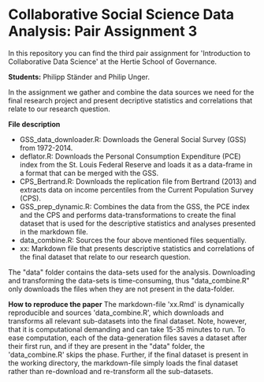 # Collaborative Social Science Data Analysis: Pair Assignment 3
In this repository you can find the third pair assignment for 'Introduction to Collaborative Data Science' at the Hertie School of Governance.

**Students:** Philipp Ständer and Philip Unger. 

In the assignment we gather and combine the data sources we need for the final research project and present decriptive statistics and correlations that relate to our research question. 

**File description**
- GSS_data_downloader.R: Downloads the General Social Survey (GSS) from 1972-2014.
- deflator.R: Downloads the Personal Consumption Expenditure (PCE) index from the St. Louis Federal Reserve and loads it as a data-frame in a format that can be merged with the GSS.
- CPS_Bertrand.R: Downloads the replication file from Bertrand (2013) and extracts data on income percentiles from the Current Population Survey (CPS). 
- GSS_prep_dynamic.R: Combines the data from the GSS, the PCE index and the CPS and performs data-transformations to create the final dataset that is used for the descriptive statistics and analyses presented in the markdown file. 
- data_combine.R: Sources the four above mentioned files sequentially. 
- xx: Markdown file that presents descriptive statistics and correlations of the final dataset that relate to our research question. 

The "data" folder contains the data-sets used for the analysis. Downloading and transforming the data-sets is time-consuming, thus "data_combine.R" only downloads the files when they are not present in the data-folder. 

**How to reproduce the paper**
The markdown-file 'xx.Rmd' is dynamically reproducible and sources 'data_combine.R', which downloads and transforms all relevant sub-datasets into the final dataset. Note, however, that it is computational demanding and can take 15-35 minutes to run. To ease computation, each of the data-generation files saves a dataset after their first run, and if they are present in the "data" folder, the 'data_combine.R' skips the phase. Further, if the final dataset is present in the working directory, the markdown-file simply loads the final dataset rather than re-download and re-transform all the sub-datasets. 
